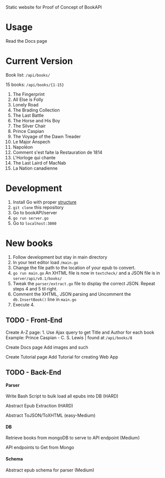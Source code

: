 Static website for Proof of Concept of BookAPI

# Usage

Read the Docs page

# Current Version

Book list: ```/api/books/```

15 books: ```/api/books/{1-15}```

1. The Fingerprint
2. All Else is Folly
3. Lonely Road
4. The Brading Collection
5. The Last Battle
6. The Horse and His Boy
7. The Silver Chair
8. Prince Caspian
9. The Voyage of the Dawn Treader
10. Le Major Anspech
11. Napoléon
12. Comment s'est faite la Restauration de 1814
13. L'Horloge qui chante
14. The Last Laird of MacNab
15. La Nation canadienne

# Development

1. Install Go with proper [structure](http://golang.org/doc/code.html)
2. ```git clone``` this repository
3. Go to bookAPI/server
4. ```go run server.go```
5. Go to ```localhost:3000```

# New books

1. Follow development but stay in main directory
2. In your text editor load ```/main.go```
3. Change the file path to the location of your epub to convert.
4. ```go run main.go```
	An XHTML file is now in ```textcheck/``` and a JSON file is in ```server/api/v0.1/books/```
5. Tweak the ```parser/extract.go``` file to display the correct JSON.
	Repeat steps 4 and 5 til right.
6. Comment the XHTML, JSON parsing and Uncomment the ```db.InsertBook()``` line in ```main.go```
7. Execute 4.

## TODO - Front-End

Create A-Z page:
	1. Use Ajax query to get Title and Author for each book
		Example: Prince Caspian - C. S. Lewis  |  found at ```/api/books/8```

Create Docs page
	Add images and such

Create Tutorial page
	Add Tutorial for creating Web App

## TODO - Back-End

#### Parser

Write Bash Script to bulk load all epubs into DB (HARD)

Abstract Epub Extraction (HARD)

Abstract ToJSON/ToXHTML (easy-Medium)

#### DB

Retrieve books from mongoDB to serve to API endpoint (Medium)

API endpoints to Get from Mongo

#### Schema

Abstract epub schema for parser (Medium)

